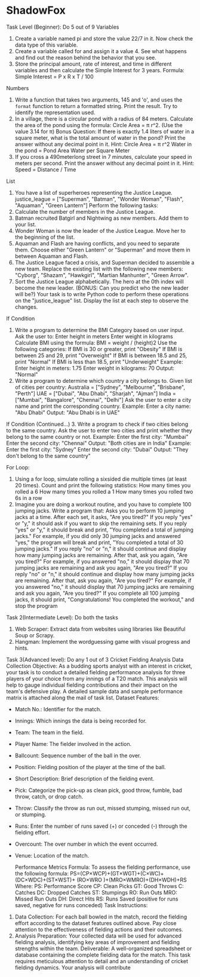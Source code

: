 # ShadowFox
Task Level (Beginner): Do 5 out of 9
Variables

1. Create a variable named pi and store the value 22/7 in it.
Now check the data type of this variable.
2. Create a variable called for and assign it a value 4. See what
happens and find out the reason behind the behavior that you
see.
3. Store the principal amount, rate of interest, and time in
different variables and then calculate the Simple Interest for 3
years. Formula: Simple Interest = P x R x T / 100

Numbers

1. Write a function that takes two arguments, 145 and 'o', and
uses the `format` function to return a formatted string. Print the
result. Try to identify the representation used.
2. In a village, there is a circular pond with a radius of 84 meters.
Calculate the area of the pond using the formula: Circle Area = π
r^2. (Use the value 3.14 for π) Bonus Question: If there is exactly
1.4 liters of water in a square meter, what is the total amount of
water in the pond? Print the answer without any decimal point in
it. Hint: Circle Area = π r^2 Water in the pond = Pond Area
Water per Square Meter
3. If you cross a 490meterlong street in 7 minutes, calculate your
speed in meters per second. Print the answer without any decimal
point in it. Hint: Speed = Distance / Time

List

1. You have a list of superheroes representing the Justice
League. justice_league = ["Superman", "Batman", "Wonder
Woman", "Flash", "Aquaman", "Green Lantern"]
Perform the following tasks:
1. Calculate the number of members in the Justice League.
2. Batman recruited Batgirl and Nightwing as new members.
Add them to your list.
3. Wonder Woman is now the leader of the Justice League.
Move her to the beginning of the list.
4. Aquaman and Flash are having conflicts, and you need to
separate them. Choose either "Green Lantern" or "Superman"
and move them in between Aquaman and Flash.
5. The Justice League faced a crisis, and Superman decided to
assemble a new team. Replace the existing list with the following
new members: "Cyborg", "Shazam", "Hawkgirl", "Martian
Manhunter", "Green Arrow".
6. Sort the Justice League alphabetically. The hero at the 0th
index will become the new leader.
(BONUS: Can you predict who the new leader will be?)
Your task is to write Python code to perform these operations on
the "justice_league" list. Display the list at each step to observe
the changes.

If Condition

1. Write a program to determine the BMI Category based on user input.
Ask the user to:
Enter height in meters
Enter weight in kilograms
Calculate BMI using the formula: BMI = weight / (height)2
Use the following categories:
If BMI is 30 or greater, print "Obesity"
If BMI is between 25 and 29, print "Overweight"
If BMI is between 18.5 and 25, print "Normal"
If BMI is less than 18.5, print "Underweight"
Example:
Enter height in meters: 1.75
Enter weight in kilograms: 70
Output: "Normal"
2. Write a program to determine which country a city belongs to. Given
list of cities per country:
Australia = ["Sydney", "Melbourne", "Brisbane", "Perth"]
UAE = ["Dubai", "Abu Dhabi", "Sharjah", "Ajman"]
India = ["Mumbai", "Bangalore", "Chennai", "Delhi"]
Ask the user to enter a city name and print the corresponding country.
Example:
Enter a city name: "Abu Dhabi"
Output: "Abu Dhabi is in UAE"

 If Condition (Continued...)
3. Write a program to check if two cities belong to the same country.
Ask the user to enter two cities and print whether they belong to the
same country or not.
Example:
Enter the first city: "Mumbai"
Enter the second city: "Chennai"
Output: "Both cities are in India"
Example:
Enter the first city: "Sydney"
Enter the second city: "Dubai"
Output: "They don't belong to the same country"

For Loop:

1. Using a for loop, simulate rolling a sixsided die multiple times (at least 20
times).
Count and print the following statistics:
How many times you rolled a 6
How many times you rolled a 1
How many times you rolled two 6s in a row
2. Imagine you are doing a workout routine, and you have to complete 100
jumping jacks.
Write a program that:
Asks you to perform 10 jumping jacks at a time.
After each set, it asks, "Are you tired?"
If you reply "yes" or "y," it should ask if you want to skip the remaining sets.
If you reply "yes" or "y," it should break and print, "You completed a total of
jumping jacks."
For example, if you did only 30 jumping jacks and answered "yes," the program
will break and print, "You completed a total of 30 jumping jacks."
If you reply "no" or "n," it should continue and display how many jumping jacks
are remaining. After that, ask you again, "Are you tired?"
For example, if you answered "no," it should display that 70 jumping jacks are
remaining and ask you again, "Are you tired?"
If you reply "no" or "n," it should continue and display how many jumping jacks
are remaining. After that, ask you again, "Are you tired?"
For example, if you answered "no," it should display that 70 jumping jacks are
remaining and ask you again, "Are you tired?"
If you complete all 100 jumping jacks, it should print, "Congratulations! You
completed the workout," and stop the program

Task 2(Intermediate Level): Do both the tasks
1. Web Scraper: Extract data from websites using libraries like
Beautiful Soup or Scrapy.
2. Hangman: Implement the wordguessing game with visual
progress and hints.

Task 3(Advanced level): Do any 1 out of 3
Cricket Fielding Analysis Data Collection Objective:
As a budding sports analyst with an interest in cricket, your task is to
conduct a detailed fielding performance analysis for three players of
your choice from any innings of a T20 match. This analysis will help to
gauge individual fielding contributions and their impact on the team's
defensive play. A detailed sample data and sample performance matrix
is attached along the mail of task list.
Dataset Features:
- Match No.: Identifier for the match.
- Innings: Which innings the data is being recorded for.
- Team: The team in the field.
- Player Name: The fielder involved in the action.
- Ballcount: Sequence number of the ball in the over.
- Position: Fielding position of the player at the time of the ball.
- Short Description: Brief description of the fielding event.
- Pick: Categorize the pick-up as clean pick, good throw, fumble, bad
throw, catch, or drop catch.
- Throw: Classify the throw as run out, missed stumping, missed run
out, or stumping.
- Runs: Enter the number of runs saved (+) or conceded (-) through the
fielding effort.
- Overcount: The over number in which the event occurred.
- Venue: Location of the match.

  Performance Metrics Formula:
To assess the fielding performance, use the following formula:
PS=(CP×WCP)+(GT×WGT)+(C×WC)+(DC×WDC)+(ST×WST)+
(RO×WRO )+(MRO×WMRO)+(DH×WDH)+RS
Where:
PS: Performance Score
CP: Clean Picks
GT: Good Throws
C: Catches
DC: Dropped Catches
ST: Stumpings
RO: Run Outs
MRO: Missed Run Outs
DH: Direct Hits
RS: Runs Saved (positive for runs saved, negative for runs conceded)
Task Instructions:
1. Data Collection: For each ball bowled in the match, record the fielding
effort according to the dataset features outlined above. Pay close attention
to the effectiveness of fielding actions and their outcomes.
2. Analysis Preparation: Your collected data will be used for advanced
fielding analysis, identifying key areas of improvement and fielding strengths
within the team.
Deliverable: A well-organized spreadsheet or database containing the
complete fielding data for the match.
This task requires meticulous attention to detail and an understanding of
cricket fielding dynamics. Your analysis will contribute

